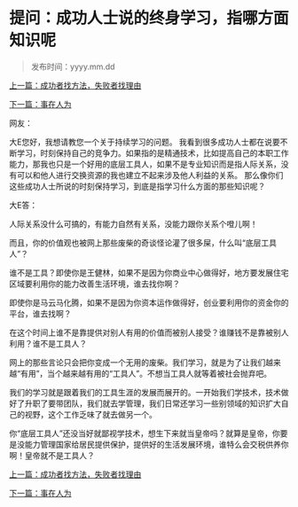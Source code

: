 # 提问：成功人士说的终身学习，指哪方面知识呢

>发布时间：yyyy.mm.dd

[上一篇：成功者找方法，失败者找理由](/social/article74)

[下一篇：事在人为](/social/article76)

网友：

大E您好，我想请教您一个关于持续学习的问题。 我看到很多成功人士都在说要不断学习，时刻保持自己的竞争力。如果指的是精通技术，比如提高自己的本职工作能力，那我也只是一个好用的底层工具人，如果不是专业知识而是指人际关系，没有可以和他人进行交换资源的我也建立不起来涉及他人利益的关系。 那么像你们这些成功人士所说的时刻保持学习，到底是指学习什么方面的那些知识呢？

大E答：      

人际关系没什么可搞的，有能力自然有关系，没能力跟你关系个噔儿啊！

而且，你的价值观也被网上那些废柴的奇谈怪论灌了很多屎，什么叫“底层工具人”？

谁不是工具？即使你是王健林，如果不是因为你商业中心做得好，地方要发展住宅区域要利用你的能力改善生活环境，谁去找你啊？

即使你是马云马化腾，如果不是因为你资本运作做得好，创业要利用你的资金你的平台，谁去找啊？

在这个时间上谁不是靠提供对别人有用的价值而被别人接受？谁赚钱不是靠被别人利用？谁不是工具人？

网上的那些言论只会把你变成一个无用的废柴。我们学习，就是为了让我们越来越“有用”，当个越来越有用的“工具人”。不想当工具人就等着被社会抛弃吧。

我们的学习就是跟着我们的工具生涯的发展而展开的。一开始我们学技术，技术做好了升职了要带团队，我们就去学管理，我们日常还学习一些别领域的知识扩大自己的视野，这个工作乏味了就去做另一个。

你“底层工具人”还没当好就鄙视学技术，想生下来就当皇帝吗？就算是皇帝，你要是没能力管理国家给居民提供保护，提供好的生活发展环境，谁特么会交税供养你啊！皇帝就不是工具人？

[上一篇：成功者找方法，失败者找理由](/social/article74)

[下一篇：事在人为](/social/article76)



